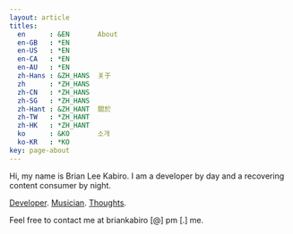 ```yaml
---
layout: article
titles:
  en      : &EN       About
  en-GB   : *EN
  en-US   : *EN
  en-CA   : *EN
  en-AU   : *EN
  zh-Hans : &ZH_HANS  关于
  zh      : *ZH_HANS
  zh-CN   : *ZH_HANS
  zh-SG   : *ZH_HANS
  zh-Hant : &ZH_HANT  關於
  zh-TW   : *ZH_HANT
  zh-HK   : *ZH_HANT
  ko      : &KO       소개
  ko-KR   : *KO
key: page-about
---
```


Hi, my name is Brian Lee Kabiro. I am a developer by day and a recovering content consumer by night. 

[Developer](https://www.github.com/briankabiro). [Musician](https://soundcloud.com/user-22806810). [Thoughts](https://www.twitter.com/briankabiro).

Feel free to contact me at briankabiro [@] pm [.] me.

